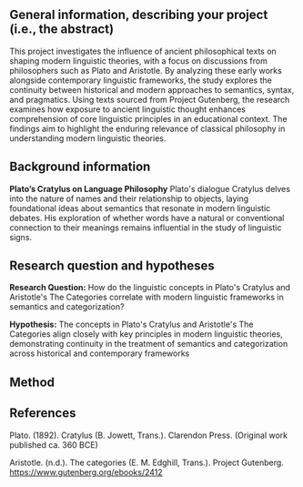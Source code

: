 ## General information, describing your project (i.e., the abstract)
This project investigates the influence of ancient philosophical texts on shaping modern linguistic theories, with a focus on discussions from philosophers such as Plato and Aristotle. By analyzing these early works alongside contemporary linguistic frameworks, the study explores the continuity between historical and modern approaches to semantics, syntax, and pragmatics. Using texts sourced from Project Gutenberg, the research examines how exposure to ancient linguistic thought enhances comprehension of core linguistic principles in an educational context. The findings aim to highlight the enduring relevance of classical philosophy in understanding modern linguistic theories.
  
## Background information
**Plato’s Cratylus on Language Philosophy**
Plato's dialogue Cratylus delves into the nature of names and their relationship to objects, laying foundational ideas about semantics that resonate in modern linguistic debates. His exploration of whether words have a natural or conventional connection to their meanings remains influential in the study of linguistic signs.

## Research question and hypotheses 
**Research Question:**
How do the linguistic concepts in Plato's Cratylus and Aristotle's The Categories correlate with modern linguistic frameworks in semantics and categorization?

**Hypothesis:**
The concepts in Plato's Cratylus and Aristotle's The Categories align closely with key principles in modern linguistic theories, demonstrating continuity in the treatment of semantics and categorization across historical and contemporary frameworks

## Method

## References
Plato. (1892). Cratylus (B. Jowett, Trans.). Clarendon Press. (Original work published ca. 360 BCE)


Aristotle. (n.d.). The categories (E. M. Edghill, Trans.). Project Gutenberg. https://www.gutenberg.org/ebooks/2412
